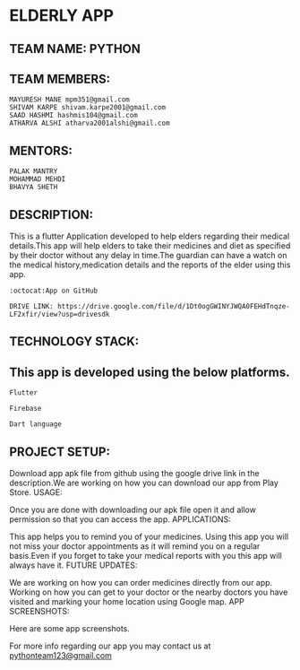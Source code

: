 # ELDERLY APP
## TEAM NAME: PYTHON
## TEAM MEMBERS:

    MAYURESH MANE mpm351@gmail.com
    SHIVAM KARPE shivam.karpe2001@gmail.com
    SAAD HASHMI hashmis104@gmail.com
    ATHARVA ALSHI atharva2001alshi@gmail.com

## MENTORS:

    PALAK MANTRY
    MOHAMMAD MEHDI
    BHAVYA SHETH

## DESCRIPTION:

This is a flutter Application developed to help elders regarding their medical details.This app will help elders to take their medicines and diet as specified by their doctor without any delay in time.The guardian can have a watch on the medical history,medication details and the reports of the elder using this app.

    :octocat:App on GitHub

    DRIVE LINK: https://drive.google.com/file/d/1Dt0ogGWINYJWQA0FEHdTnqze-LF2xfir/view?usp=drivesdk

## TECHNOLOGY STACK:

## This app is developed using the below platforms.

    Flutter

    Firebase

    Dart language

## PROJECT SETUP:

Download app apk file from github using the google drive link in the description.We are working on how you can download our app from Play Store.
USAGE:

Once you are done with downloading our apk file open it and allow permission so that you can access the app.
APPLICATIONS:

This app helps you to remind you of your medicines. Using this app you will not miss your doctor appointments as it will remind you on a regular basis.Even if you forget to take your medical reports with you this app will always have it.
FUTURE UPDATES:

We are working on how you can order medicines directly from our app. Working on how you can get to your doctor or the nearby doctors you have visited and marking your home location using Google map.
APP SCREENSHOTS:

Here are some app screenshots.

For more info regarding our app you may contact us at pythonteam123@gmail.com
